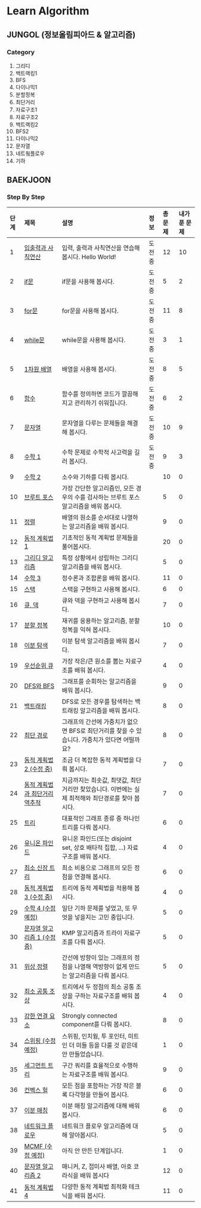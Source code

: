 # Learn Algorithm



## JUNGOL (정보올림피아드 & 알고리즘)

### Category

1. 그리디
2. 백트랙킹1
3. BFS
4. 다이나믹1
5. 분할정복
6. 최단거리
7. 자료구조1
8. 자료구조2
9. 백트랙킹2
10. BFS2
11. 다이나믹2
12. 문자열
13. 네트웤플로우
14. 기하



## BAEKJOON

### Step By Step

| 단계 | 제목                                                         | 설명                                                         | 정보   | 총 문제 | 내가 푼 문제 |
| :--- | :----------------------------------------------------------- | :----------------------------------------------------------- | :----- | :------ | :----------- |
| 1    | [입출력과 사칙연산](https://www.acmicpc.net/step/1)          | 입력, 출력과 사칙연산을 연습해 봅시다. Hello World!          | 도전중 | 12      | 10           |
| 2    | [if문](https://www.acmicpc.net/step/4)                       | if문을 사용해 봅시다.                                        | 도전중 | 5       | 2            |
| 3    | [for문](https://www.acmicpc.net/step/3)                      | for문을 사용해 봅시다.                                       | 도전중 | 11      | 8            |
| 4    | [while문](https://www.acmicpc.net/step/2)                    | while문을 사용해 봅시다.                                     | 도전중 | 3       | 1            |
| 5    | [1차원 배열](https://www.acmicpc.net/step/6)                 | 배열을 사용해 봅시다.                                        | 도전중 | 8       | 5            |
| 6    | [함수](https://www.acmicpc.net/step/5)                       | 함수를 정의하면 코드가 깔끔해지고 관리하기 쉬워집니다.       | 도전중 | 6       | 2            |
| 7    | [문자열](https://www.acmicpc.net/step/7)                     | 문자열을 다루는 문제들을 해결해 봅시다.                      | 도전중 | 10      | 9            |
| 8    | [수학 1](https://www.acmicpc.net/step/8)                     | 수학 문제로 수학적 사고력을 길러 봅시다.                     | 도전중 | 9       | 3            |
| 9    | [수학 2](https://www.acmicpc.net/step/10)                    | 소수와 기하를 다뤄 봅시다.                                   |        | 10      | 0            |
| 10   | [브루트 포스](https://www.acmicpc.net/step/22)               | 가장 간단한 알고리즘인, 모든 경우의 수를 검사하는 브루트 포스 알고리즘을 배워 봅시다. |        | 5       | 0            |
| 11   | [정렬](https://www.acmicpc.net/step/9)                       | 배열의 원소를 순서대로 나열하는 알고리즘을 배워 봅시다.      |        | 9       | 0            |
| 12   | [동적 계획법 1](https://www.acmicpc.net/step/16)             | 기초적인 동적 계획법 문제들을 풀어봅시다.                    |        | 20      | 0            |
| 13   | [그리디 알고리즘](https://www.acmicpc.net/step/33)           | 특정 상황에서 성립하는 그리디 알고리즘을 배워 봅시다.        |        | 5       | 0            |
| 14   | [수학 3](https://www.acmicpc.net/step/18)                    | 정수론과 조합론을 배워 봅시다.                               |        | 11      | 0            |
| 15   | [스택](https://www.acmicpc.net/step/11)                      | 스택을 구현하고 사용해 봅시다.                               |        | 6       | 0            |
| 16   | [큐, 덱](https://www.acmicpc.net/step/12)                    | 큐와 덱을 구현하고 사용해 봅시다.                            |        | 7       | 0            |
| 17   | [분할 정복](https://www.acmicpc.net/step/20)                 | 재귀를 응용하는 알고리즘, 분할 정복을 익혀 봅시다.           |        | 10      | 0            |
| 18   | [이분 탐색](https://www.acmicpc.net/step/29)                 | 이분 탐색 알고리즘을 배워 봅시다.                            |        | 7       | 0            |
| 19   | [우선순위 큐](https://www.acmicpc.net/step/13)               | 가장 작은/큰 원소를 뽑는 자료구조를 배워 봅시다.             |        | 4       | 0            |
| 20   | [DFS와 BFS](https://www.acmicpc.net/step/24)                 | 그래프를 순회하는 알고리즘을 배워 봅시다.                    |        | 9       | 0            |
| 21   | [백트래킹](https://www.acmicpc.net/step/34)                  | DFS로 모든 경우를 탐색하는 백트래킹 알고리즘을 배워 봅시다.  |        | 8       | 0            |
| 22   | [최단 경로](https://www.acmicpc.net/step/26)                 | 그래프의 간선에 가중치가 없으면 BFS로 최단거리를 찾을 수 있습니다. 가중치가 있다면 어떨까요? |        | 8       | 0            |
| 23   | [동적 계획법 2 (수정 중)](https://www.acmicpc.net/step/31)   | 조금 더 복잡한 동적 계획법을 다뤄 봅시다.                    |        | 7       | 0            |
| 24   | [동적 계획법과 최단거리 역추적](https://www.acmicpc.net/step/41) | 지금까지는 최솟값, 최댓값, 최단거리만 찾았습니다. 이번에는 실제 최적해와 최단경로를 찾아 봅시다. |        | 7       | 0            |
| 25   | [트리](https://www.acmicpc.net/step/23)                      | 대표적인 그래프 종류 중 하나인 트리를 다뤄 봅시다.           |        | 6       | 0            |
| 26   | [유니온 파인드](https://www.acmicpc.net/step/14)             | 유니온 파인드(또는 disjoint set, 상호 배타적 집합, ...) 자료구조를 배워 봅시다. |        | 4       | 0            |
| 27   | [최소 신장 트리](https://www.acmicpc.net/step/15)            | 최소 비용으로 그래프의 모든 정점을 연결해 봅시다.            |        | 6       | 0            |
| 28   | [동적 계획법 3 (수정 중)](https://www.acmicpc.net/step/21)   | 트리에 동적 계획법을 적용해 봅시다.                          |        | 4       | 0            |
| 29   | [수학 4 (수정 예정)](https://www.acmicpc.net/step/45)        | 일단 기하 문제를 넣었고, 또 무엇을 넣을지는 고민 중입니다.   |        | 5       | 0            |
| 30   | [문자열 알고리즘 1 (수정 중)](https://www.acmicpc.net/step/27) | KMP 알고리즘과 트라이 자료구조를 다뤄 봅시다.                |        | 5       | 0            |
| 31   | [위상 정렬](https://www.acmicpc.net/step/25)                 | 간선에 방향이 있는 그래프의 정점을 나열해 역방향이 없게 만드는 알고리즘을 다뤄 봅시다. |        | 5       | 0            |
| 32   | [최소 공통 조상](https://www.acmicpc.net/step/40)            | 트리에서 두 정점의 최소 공통 조상을 구하는 자료구조를 배워 봅시다. |        | 4       | 0            |
| 33   | [강한 연결 요소](https://www.acmicpc.net/step/43)            | Strongly connected component를 다뤄 봅시다.                  |        | 8       | 0            |
| 34   | [스위핑 (수정 예정)](https://www.acmicpc.net/step/39)        | 스위핑, 인치웜, 투 포인터, 미트 인 더 미들 등을 다룰 것 같은데 안 만들었습니다. |        | 1       | 0            |
| 35   | [세그먼트 트리](https://www.acmicpc.net/step/35)             | 구간 쿼리를 효율적으로 수행하는 자료구조를 배워 봅시다.      |        | 9       | 0            |
| 36   | [컨벡스 헐](https://www.acmicpc.net/step/37)                 | 모든 점을 포함하는 가장 작은 볼록 다각형을 만들어 봅시다.    |        | 6       | 0            |
| 37   | [이분 매칭](https://www.acmicpc.net/step/38)                 | 이분 매칭 알고리즘에 대해 배워 봅시다.                       |        | 6       | 0            |
| 38   | [네트워크 플로우](https://www.acmicpc.net/step/36)           | 네트워크 플로우 알고리즘에 대해 알아봅시다.                  |        | 5       | 0            |
| 39   | [MCMF (수정 예정)](https://www.acmicpc.net/step/42)          | 아직 안 만든 단계입니다.                                     |        | 1       | 0            |
| 40   | [문자열 알고리즘 2](https://www.acmicpc.net/step/28)         | 매니커, Z, 접미사 배열, 아호 코라식을 배워 봅시다            |        | 12      | 0            |
| 41   | [동적 계획법 4](https://www.acmicpc.net/step/32)             | 다양한 동적 계획법 최적화 테크닉을 배워 봅시다.              |        | 11      | 0            |


